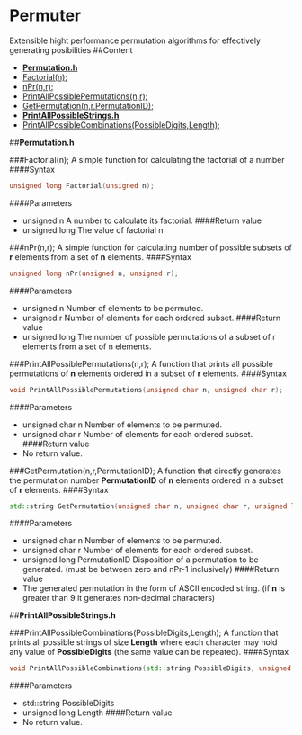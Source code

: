 # Permuter
Extensible hight performance permutation algorithms for effectively generating posibilities
##Content
 - [**Permutation.h**](#permutationh)
  - [Factorial(n);](#factorialn)
  - [nPr(n,r);](#nprnr)
  - [PrintAllPossiblePermutations(n,r);](#printallpossiblepermutationsnr)
  - [GetPermutation(n,r,PermutationID);](#getpermutationnrpermutationid)
 - [**PrintAllPossibleStrings.h**](#printallpossiblestringsh)
  - [PrintAllPossibleCombinations(PossibleDigits,Length);](#printallpossiblecombinationspossibledigitslength)
  
##**Permutation.h**


###Factorial(n);
A simple function for calculating the factorial of a number
####Syntax
```C++
unsigned long Factorial(unsigned n);
```
####Parameters
 - unsigned n
 A number to calculate its factorial.
####Return value
 - unsigned long
 The value of factorial n
 
 
 
###nPr(n,r);
A simple function for calculating number of possible subsets of **r** elements from a set of **n** elements.
####Syntax
```C++
unsigned long nPr(unsigned n, unsigned r);
```
####Parameters
 - unsigned n
 Number of elements to be permuted.
 - unsigned r
 Number of elements for each ordered subset.
####Return value
 - unsigned long
 The number of possible permutations of a subset of r elements from a set of n elements.
 
 
 
###PrintAllPossiblePermutations(n,r);
A function that prints all possible permutations of **n** elements ordered in a subset of **r** elements.
####Syntax
```C++
void PrintAllPossiblePermutations(unsigned char n, unsigned char r);
```
####Parameters
 - unsigned char n
 Number of elements to be permuted.
 - unsigned char r
 Number of elements for each ordered subset.
####Return value
 - No return value.



###GetPermutation(n,r,PermutationID);
A function that directly generates the permutation number **PermutationID** of **n** elements ordered in a subset of **r** elements.
####Syntax
```C++
std::string GetPermutation(unsigned char n, unsigned char r, unsigned long PermutationID /*base zero*/);
```
####Parameters
 - unsigned char n
 Number of elements to be permuted.
 - unsigned char r
 Number of elements for each ordered subset.
 - unsigned long PermutationID
 Disposition of a permutation to be generated. (must be between zero and nPr-1 inclusively)
####Return value
 - The generated permutation in the form of ASCII encoded string. (if **n** is greater than 9 it generates non-decimal characters)



##**PrintAllPossibleStrings.h**


###PrintAllPossibleCombinations(PossibleDigits,Length);
A function that prints all possible strings of size **Length** where each character may hold any value of **PossibleDigits** (the same value can be repeated).
####Syntax
```C++
void PrintAllPossibleCombinations(std::string PossibleDigits, unsigned long Length)
```
####Parameters
 - std::string PossibleDigits
 - unsigned long Length
####Return value
 - No return value.
